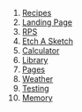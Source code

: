 1. <a href="./recipes">Recipes<a>
2. <a href="./landing-page">Landing Page<a>
3. <a href="./r-p-s">RPS<a>
4. <a href="./etch-a-sketch">Etch A Sketch<a>
5. <a href="./calculator">Calculator<a>
6. <a href="./library">Library<a>
7. <a href="./pages">Pages<a>
8. <a href="./weather">Weather<a>
9. <a href="./testing">Testing<a>
10. <a href="./memory">Memory<a>
